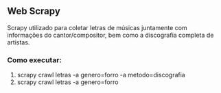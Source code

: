 ## Web Scrapy 

Scrapy utilizado para coletar letras de músicas juntamente com informações do cantor/compositor, bem como a discografia completa de artistas.

### Como executar:

1. scrapy crawl letras -a genero=forro -a metodo=discografia
2. scrapy crawl letras -a genero=forro
